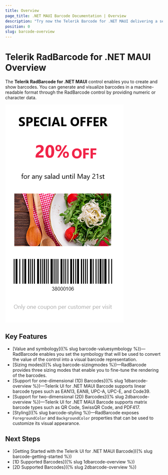 ```yaml
---
title: Overview
page_title: .NET MAUI Barcode Documentation | Overview
description: "Try now the Telerik Barcode for .NET MAUI delivering a set of options for creating and showing barcodes."
position: 0
slug: barcode-overview
---
```


# Telerik RadBarcode for .NET MAUI Overview

The **Telerik RadBarcode for .NET MAUI** control enables you to create and show barcodes. You can generate and visualize barcodes in a machine-readable format through the RadBarcode control by providing numeric or character data.

![RadBarcode Overview](images/barcode_overview.png)

## Key Features

* [Value and symbology]({% slug barcode-valuesymbology %})&mdash;RadBarcode enables you set the symbology that will be used to convert the value of the control into a visual barcode representation.
* [Sizing modes]({% slug barcode-sizingmodes %})&mdash;RadBarcode provides three sizing modes that enable you to fine-tune the rendering of the barcodes.
* [Support for one-dimensional (1D) Barcodes]({% slug 1dbarcode-overview %})&mdash;Telerik UI for .NET MAUI Barcode supports linear barcode types such as EAN13, EAN8, UPC-A, UPC-E, and Code39.
* [Support for two-dimensional (2D) Barcodes]({% slug 2dbarcode-overview %})&mdash;Telerik UI for .NET MAUI Barcode supports matrix barcode types such as QR Code, SwissQR Code, and PDF417.
* [Styling]({% slug barcode-styling %})&mdash;RadBarcode exposes `ForegroundColor` and `BackgroundColor` properties that can be used to customize its visual appearance.

## Next Steps

- [Getting Started with the Telerik UI for .NET MAUI Barcode]({% slug barcode-getting-started %})
- [1D Supported Barcodes]({% slug 1dbarcode-overview %})
- [2D Supported Barcodes]({% slug 2dbarcode-overview %})
